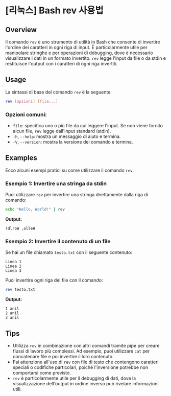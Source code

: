 # [리눅스] Bash rev 사용법

## Overview
Il comando `rev` è uno strumento di utilità in Bash che consente di invertire l'ordine dei caratteri in ogni riga di input. È particolarmente utile per manipolare stringhe e per operazioni di debugging, dove è necessario visualizzare i dati in un formato invertito. `rev` legge l'input da file o da stdin e restituisce l'output con i caratteri di ogni riga invertiti.

## Usage
La sintassi di base del comando `rev` è la seguente:

```bash
rev [opzioni] [file...]
```

### Opzioni comuni:
- `file`: specifica uno o più file da cui leggere l'input. Se non viene fornito alcun file, `rev` legge dall'input standard (stdin).
- `-h`, `--help`: mostra un messaggio di aiuto e termina.
- `-V`, `--version`: mostra la versione del comando e termina.

## Examples
Ecco alcuni esempi pratici su come utilizzare il comando `rev`.

### Esempio 1: Invertire una stringa da stdin
Puoi utilizzare `rev` per invertire una stringa direttamente dalla riga di comando:

```bash
echo "Hello, World!" | rev
```

**Output:**
```
!dlroW ,olleH
```

### Esempio 2: Invertire il contenuto di un file
Se hai un file chiamato `testo.txt` con il seguente contenuto:

```
Linea 1
Linea 2
Linea 3
```

Puoi invertire ogni riga del file con il comando:

```bash
rev testo.txt
```

**Output:**
```
1 anil
2 anil
3 anil
```

## Tips
- Utilizza `rev` in combinazione con altri comandi tramite pipe per creare flussi di lavoro più complessi. Ad esempio, puoi utilizzare `cat` per concatenare file e poi invertire il loro contenuto.
- Fai attenzione all'uso di `rev` con file di testo che contengono caratteri speciali o codifiche particolari, poiché l'inversione potrebbe non comportarsi come previsto.
- `rev` è particolarmente utile per il debugging di dati, dove la visualizzazione dell'output in ordine inverso può rivelare informazioni utili.